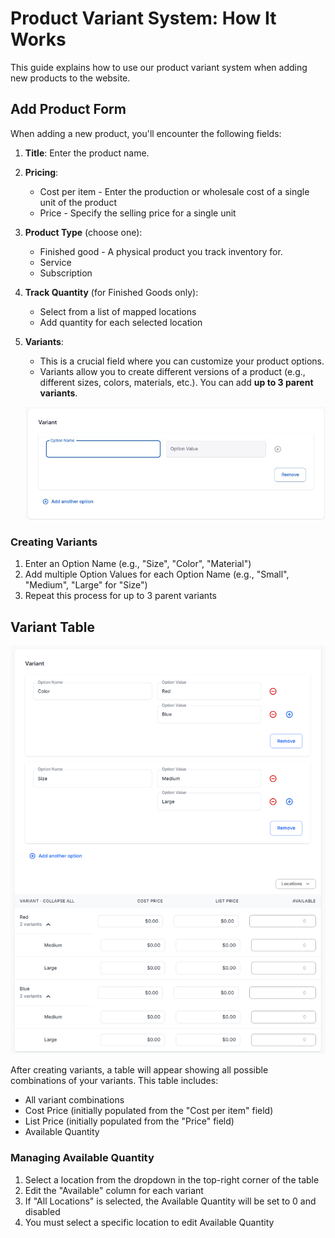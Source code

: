 # Product Variant System: How It Works

This guide explains how to use our product variant system when adding new products to the website.

## Add Product Form

When adding a new product, you'll encounter the following fields:

1.  **Title**: Enter the product name.
2.  **Pricing**:
    - Cost per item - Enter the production or wholesale cost of a single unit of the product
    - Price - Specify the selling price for a single unit
3.  **Product Type** (choose one):
    - Finished good - A physical product you track inventory for.
    - Service
    - Subscription
4.  **Track Quantity** (for Finished Goods only):
    - Select from a list of mapped locations
    - Add quantity for each selected location
5.  **Variants**:
    - This is a crucial field where you can customize your product options.
    - Variants allow you to create different versions of a product (e.g., different sizes, colors, materials, etc.). You can add **up to 3 parent variants**.
    
    ![alt text](images/AddVariant.jpg)

### Creating Variants

1.  Enter an Option Name (e.g., "Size", "Color", "Material")
2.  Add multiple Option Values for each Option Name (e.g., "Small", "Medium", "Large" for "Size")
3.  Repeat this process for up to 3 parent variants

## Variant Table

![alt text](images/VariantTable.png)

After creating variants, a table will appear showing all possible combinations of your variants. This table includes:

- All variant combinations
- Cost Price (initially populated from the "Cost per item" field)
- List Price (initially populated from the "Price" field)
- Available Quantity

### Managing Available Quantity

1.  Select a location from the dropdown in the top-right corner of the table
2.  Edit the "Available" column for each variant
3.  If "All Locations" is selected, the Available Quantity will be set to 0 and disabled
4.  You must select a specific location to edit Available Quantity
